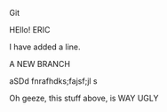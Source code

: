 Git

HEllo! ERIC

I have added a line.


A NEW BRANCH



aSDd fnrafhdks;fajsf;jl s 


Oh geeze, this stuff above, is WAY UGLY